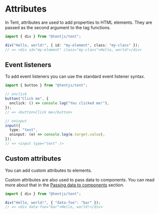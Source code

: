 # Attributes

In Tent, attributes are used to add properties to HTML elements. They are passed as the second argument to the tag functions.

```typescript
import { div } from "@tentjs/tent";

div("Hello, world!", { id: "my-element", class: "my-class" });
// => <div id="my-element" class="my-class">Hello, world!</div>
```

## Event listeners

To add event listeners you can use the standard event listener syntax.

```typescript
import { button } from "@tentjs/tent";

// onclick
button("Click me", {
  onclick: () => console.log("You clicked me!"),
});
// => <button>Click me</button>

// oninput
input({
  type: "text",
  oninput: (e) => console.log(e.target.value),
});
// => <input type="text" />
```

## Custom attributes

You can add custom attributes to elements.

Custom attributes are also used to pass data to components. You can read more about that in the [Passing data to components](./passing-data.md) section.

```typescript
import { div } from "@tentjs/tent";

div("Hello, world!", { "data-foo": "bar" });
// => <div data-foo="bar">Hello, world!</div>
```
